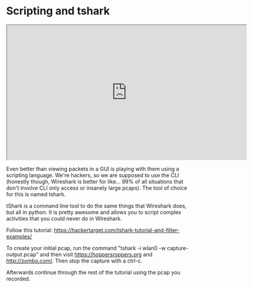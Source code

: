 # Scripting and tshark

<iframe allowfullscreen height="360" src="https://www.youtube.com/embed/npk0BDqaU1Q?wmode=opaque" width="640"></iframe>  

Even better than viewing packets in a GUI is playing with them using a
scripting language. We're hackers, so we are supposed to use the CLI
(honestly though, Wireshark is better for like... 99% of all situations
that don't involve CLI only access or insanely large pcaps). The tool of
choice for this is named tshark. 

tShark is a command line tool to do the same things that Wireshark does,
but all in python. It is pretty awesome and allows you to script complex
activities that you could never do in Wireshark. 

Follow this tutorial:
<a href="https://hackertarget.com/tshark-tutorial-and-filter-examples/"
rel="noopener"
target="_blank">https://hackertarget.com/tshark-tutorial-and-filter-examples/</a>

To create your initial pcap, run the command "tshark -i wlan0 -w
capture-output.pcap" and then visit
<a href="https://hoppersroppers.org/" rel="noopener"
target="_blank">https://hoppersroppers.org</a> and <http://zombo.com/>.
Then stop the capture with a ctrl-c. 

Afterwards continue through the rest of the tutorial using the pcap you
recorded.
